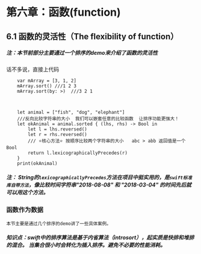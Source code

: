 # 第六章：函数(function)
## 6.1 函数的灵活性（The flexibility of function）
##### 注：本节前部分主要通过一个排序的demo来介绍了函数的灵活性
话不多说，直接上代码

        var mArray = [3, 1, 2]
        mArray.sort() ///1 2 3
        mArray.sort(by: >)  ///3 2 1
        
        
        
        let animal = ["fish", "dog", "elephant"]
        ///反向比较字符串的大小  我们可以嵌套任意的比较函数  让排序功能更强大！
        let okAnimal = animal.sorted { (lhs, rhs) -> Bool in
            let l = lhs.reversed()
            let r = rhs.reversed()
            /// ⭐️核心方法⭐️ 按顺序比较两个字符串的大小   abc > abb 返回值是一个Bool 
            return l.lexicographicallyPrecedes(r)
        }
        print(okAnimal)

##### 注： String的```lexicographicallyPrecedes```方法在项目中挺实用的，是```swift标准库自带方法```，像比较时间字符串"2018-08-08" 和 "2018-03-04" 的时间先后就可以用这个方法。

### 函数作为数据
	本节主要是通过几个排序的demo讲了一些具体案例。
 ##### 知识点：swift中的排序算法是基于内省算法（introsort），起实质是快排和堆排的混合。 当集合很小时会转化为插入排序。避免不必要的性能消耗。

